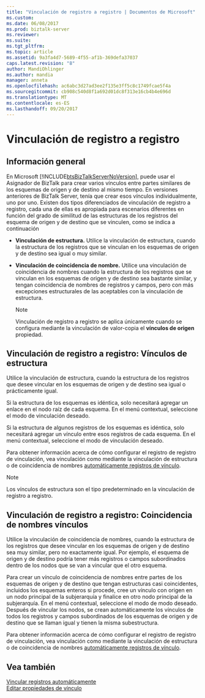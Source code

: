 ```yaml
---
title: "Vinculación de registro a registro | Documentos de Microsoft"
ms.custom: 
ms.date: 06/08/2017
ms.prod: biztalk-server
ms.reviewer: 
ms.suite: 
ms.tgt_pltfrm: 
ms.topic: article
ms.assetid: 9a3fa4d7-5689-4f55-af1b-369defa37037
caps.latest.revision: "8"
author: MandiOhlinger
ms.author: mandia
manager: anneta
ms.openlocfilehash: ac6abc3d27ad3ee2f135e3ff5c8c1749fcae5f4a
ms.sourcegitcommit: cb908c540d8f1a692d01dc8f313e16cb4b4e696d
ms.translationtype: MT
ms.contentlocale: es-ES
ms.lasthandoff: 09/20/2017
---
```

# <a name="record-to-record-linking"></a>Vinculación de registro a registro

## <a name="overview"></a>Información general
En Microsoft [!INCLUDE[btsBizTalkServerNoVersion](../includes/btsbiztalkservernoversion-md.md)], puede usar el Asignador de BizTalk para crear varios vínculos entre partes similares de los esquemas de origen y de destino al mismo tiempo. En versiones anteriores de BizTalk Server, tenía que crear esos vínculos individualmente, uno por uno. Existen dos tipos diferenciados de vinculación de registro a registro, cada una de ellas es apropiada para escenarios diferentes en función del grado de similitud de las estructuras de los registros del esquema de origen y de destino que se vinculen, como se indica a continuación  
  
-   **Vinculación de estructura.** Utilice la vinculación de estructura, cuando la estructura de los registros que se vinculan en los esquemas de origen y de destino sea igual o muy similar.  
  
-   **Vinculación de coincidencia de nombre.** Utilice una vinculación de coincidencia de nombres cuando la estructura de los registros que se vinculan en los esquemas de origen y de destino sea bastante similar, y tengan coincidencia de nombres de registros y campos, pero con más excepciones estructurales de las aceptables con la vinculación de estructura.  
  
    > [!NOTE]
    >  Vinculación de registro a registro se aplica únicamente cuando se configura mediante la vinculación de valor-copia el **vínculos de origen** propiedad.  
  
## <a name="record-to-record-linking-structure-links"></a>Vinculación de registro a registro: Vínculos de estructura  
 Utilice la vinculación de estructura, cuando la estructura de los registros que desee vincular en los esquemas de origen y de destino sea igual o prácticamente igual.  
  
 Si la estructura de los esquemas es idéntica, solo necesitará agregar un enlace en el nodo raíz de cada esquema. En el menú contextual, seleccione el modo de vinculación deseado.  
  
 Si la estructura de algunos registros de los esquemas es idéntica, solo necesitará agregar un vínculo entre esos registros de cada esquema. En el menú contextual, seleccione el modo de vinculación deseado.  
  
 Para obtener información acerca de cómo configurar el registro de registro de vinculación, vea vinculación como mediante la vinculación de estructura o de coincidencia de nombres [automáticamente registros de vínculo](../core/how-to-link-records-automatically.md).  
  
> [!NOTE]
>  Los vínculos de estructura son el tipo predeterminado en la vinculación de registro a registro.  
  
## <a name="record-to-record-linking-name-matching-links"></a>Vinculación de registro a registro: Coincidencia de nombres vínculos  
 Utilice la vinculación de coincidencia de nombres, cuando la estructura de los registros que desee vincular en los esquemas de origen y de destino sea muy similar, pero no exactamente igual. Por ejemplo, el esquema de origen y de destino podría tener más registros o campos subordinados dentro de los nodos que se van a vincular que el otro esquema.  
  
 Para crear un vínculo de coincidencia de nombres entre partes de los esquemas de origen y de destino que tengan estructuras casi coincidentes, incluidos los esquemas enteros si procede, cree un vínculo con origen en un nodo principal de la subjerarquía y finalice en otro nodo principal de la subjerarquía. En el menú contextual, seleccione el modo de modo deseado. Después de vincular los nodos, se crean automáticamente los vínculos de todos los registros y campos subordinados de los esquemas de origen y de destino que se llaman igual y tienen la misma subestructura.  
  
 Para obtener información acerca de cómo configurar el registro de registro de vinculación, vea vinculación como mediante la vinculación de estructura o de coincidencia de nombres [automáticamente registros de vínculo](../core/how-to-link-records-automatically.md).  
  
## <a name="see-also"></a>Vea también  
 [Vincular registros automáticamente](../core/how-to-link-records-automatically.md)   
 [Editar propiedades de vínculo](../core/how-to-edit-link-properties.md)